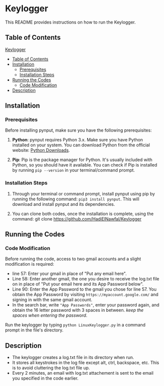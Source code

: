 # Keylogger

This README provides instructions on how to run the Keylogger.

## Table of Contents

 [Keylogger](#keylogger)
  - [Table of Contents](#table-of-contents)
  - [Installation](#installation)
    - [Prerequisites](#prerequisites)
    - [Installation Steps](#installation-steps)
  - [Running the Codes](#running-the-codes)
    - [Code Modification](#code-modification)
  - [Description](#Description)

## Installation

### Prerequisites

Before installing pynput, make sure you have the following prerequisites:

1. **Python**: pynput requires Python 3.x. Make sure you have Python installed on your system. You can download Python from the official website: [Python Downloads](https://www.python.org/downloads/).

2.   **Pip**: Pip is the package manager for Python. It's usually included with Python, so you should have it available. You can check if Pip is installed by running `pip --version` in your terminal/command prompt.

### Installation Steps

1. Through your terminal or command prompt, install pynput using pip by running the following command: `pip3 install pynput`. This will download and install pynput and its dependencies.


2. You can clone both codes, once the installation is complete, using the command: git clone https://github.com/HadiElNawfal/Keylogger


## Running the Codes

### Code Modification

Before running the code, access to two gmail accounts and a slight modification is required:

* line 57: Enter your gmail in place of "Put any email here".
* Line 58: Enter another gmail, the one you desire to receive the log.txt file on in place of "Put your email here and its App Password below".
* Line 90: Enter the App Password to the gmail you chose for line 57. You obtain the App Password by visiting `https://myaccount.google.com/` and signing in with the same gmail account.
* In the search bar, write `"App Passwords"`, enter your password again, and obtain the 16 letter password with 3 spaces in between. *keep the spaces when entering the password*.

Run the keylogger by typing `python LinuxKeylogger.py` in a command prompt in the file's directory.

## Description
* The keylogger creates a log.txt file in its directory when run.
* It stores all keystrokes in the log file except alt, ctrl, backspace, etc. This is to avoid cluttering the log.txt file up.
* Every 2 minutes, an email with log.txt attachement is sent to the email you specified in the code earlier.









